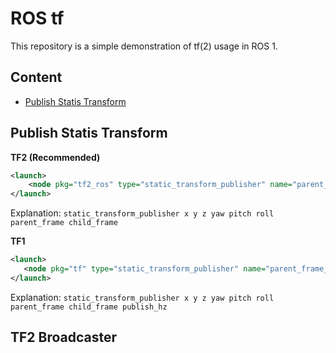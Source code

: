 # ROS tf

This repository is a simple demonstration of tf(2) usage in ROS 1.

## Content

- [Publish Statis Transform](#Publish-Statis-Transform)

## Publish Statis Transform

**TF2 (Recommended)**  
```xml
<launch>
    <node pkg="tf2_ros" type="static_transform_publisher" name="parent_frame_to_child_frame" args="1 0 0 0 0 0 parent_frame child_frame" />
</launch>
```
Explanation: `static_transform_publisher x y z yaw pitch roll parent_frame child_frame`

**TF1**  
```xml
<launch>
   <node pkg="tf" type="static_transform_publisher" name="parent_frame_to_child_frame" args="1 0 0 0 0 0 parent_frame child_frame 100" />
</launch>
```
Explanation: `static_transform_publisher x y z yaw pitch roll parent_frame child_frame publish_hz`

## TF2 Broadcaster

